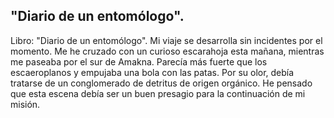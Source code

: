 ## "Diario de un entomólogo".
Libro: "Diario de un entomólogo".
Mi viaje se desarrolla sin incidentes por el momento. Me he cruzado con un curioso escarahoja esta mañana, mientras me paseaba por el sur de Amakna. Parecía más fuerte que los escaeroplanos y empujaba una bola con las patas. Por su olor, debía tratarse de un conglomerado de detritus de origen orgánico. He pensado que esta escena debía ser un buen presagio para la continuación de mi misión.